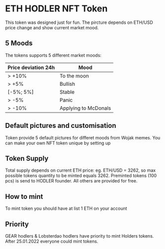 # ETH HODLER NFT Token

This token was designed just for fun. The pircture depends on ETH/USD price change and show current market mood.

## 5 Moods
The tokens supports 5 different market moods:

| Price deviation 24h | Mood                 |
|---------------------|----------------------|
| > +10%              | To the moon          |
| > +5%               | Bullish              |
| [-5%; 5%]           | Stable               |
| > -5%               | Panic                |
| > -10%              | Applying to McDonals |

## Default pictures and customisation
Token provide 5 default pictures for differet moods from Wojak memes. You can make your own NFT token unique by setting up 

## Token Supply
Total supply depends on current ETH price: eg. ETH/USD = 3262, so max possible tokens quantity to be minted equals 3262. 
Preminted tokens (100 pcs) is send to HODLER founder. All others are provided for free.

## How to mint
To mint token you should have at list 1 ETH on your account

## Priority
GEAR hodlers & Lobsterdao hodlers have priority to mint Holders tokens. After 25.01.2022 everyone could mint tokens. 